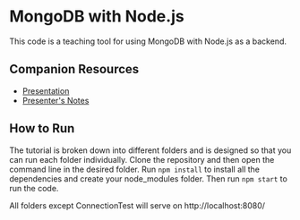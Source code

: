 # MongoDB with Node.js 

This code is a teaching tool for using MongoDB with Node.js as a backend.

## Companion Resources

- [Presentation](https://docs.google.com/presentation/d/1gzQGCUAjcbVC-teI3qgHNSFLIXinkMV3VJntB1S3HWg/edit?usp=sharing)
- [Presenter's Notes](https://docs.google.com/document/d/1O17ssZJXqcrdttX4wtkuPbjQ5bFfXvlzE1-BRhF3PhI/edit?usp=sharing)

## How to Run

The tutorial is broken down into different folders and is designed so that you can run each folder individually.  Clone the repository and then open the command line in the desired folder.  Run `npm install` to install all the dependencies and create your node_modules folder.  Then run `npm start` to run the code.  

All folders except ConnectionTest will serve on http://localhost:8080/ 

